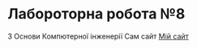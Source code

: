 # Лабороторна робота №8
З Основи Компютерної інженерії
Сам сайт
[Мій сайт](https://themaxie.github.io/oki-2024-lab8.github.io/index1.html)
